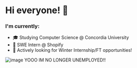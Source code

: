 # Hi everyone! 👋

### I'm currently: 
- 🎓 Studying Computer Science @ Concordia University
- 💼 SWE Intern @ Shopify
- 🔎 Actively looking for Winter Internship/FT opportunities!

![image](https://github.com/user-attachments/assets/508713ce-edb8-4ee1-9d1e-dfdb7dccd45c)
YOOO IM NO LONGER UNEMPLOYED!!
